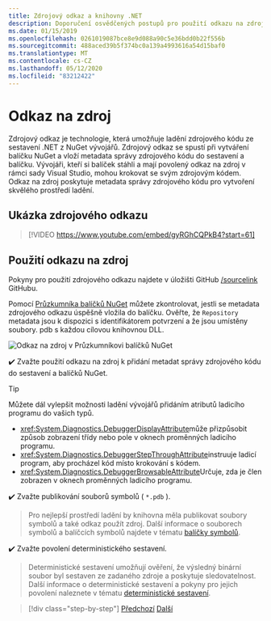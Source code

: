 ```yaml
---
title: Zdrojový odkaz a knihovny .NET
description: Doporučení osvědčených postupů pro použití odkazu na zdroj ke zlepšení ladění pro knihovny .NET.
ms.date: 01/15/2019
ms.openlocfilehash: 0261019087bce8e9d088a90c5e36bdd0b22f556b
ms.sourcegitcommit: 488aced39b5f374bc0a139a4993616a54d15baf0
ms.translationtype: MT
ms.contentlocale: cs-CZ
ms.lasthandoff: 05/12/2020
ms.locfileid: "83212422"
---
```

# <a name="source-link"></a>Odkaz na zdroj

Zdrojový odkaz je technologie, která umožňuje ladění zdrojového kódu ze sestavení .NET z NuGet vývojářů. Zdrojový odkaz se spustí při vytváření balíčku NuGet a vloží metadata správy zdrojového kódu do sestavení a balíčku. Vývojáři, kteří si balíček stáhli a mají povolený odkaz na zdroj v rámci sady Visual Studio, mohou krokovat se svým zdrojovým kódem. Odkaz na zdroj poskytuje metadata správy zdrojového kódu pro vytvoření skvělého prostředí ladění.

## <a name="source-link-demo"></a>Ukázka zdrojového odkazu

> [!VIDEO https://www.youtube.com/embed/gyRGhCQPkB4?start=61]

## <a name="using-source-link"></a>Použití odkazu na zdroj

Pokyny pro použití zdrojového odkazu najdete v úložišti GitHub [/sourcelink](https://github.com/dotnet/sourcelink/blob/master/README.md) GitHubu.

Pomocí [Průzkumníka balíčků NuGet](https://github.com/NuGetPackageExplorer/NuGetPackageExplorer) můžete zkontrolovat, jestli se metadata zdrojového odkazu úspěšně vložila do balíčku. Ověřte, že `Repository` metadata jsou k dispozici s identifikátorem potvrzení a že jsou umístěny soubory. pdb s každou cílovou knihovnou DLL.

![Odkaz na zdroj v Průzkumníkovi balíčků NuGet](./media/sourcelink/nuget-package-explorer-sourcelink.png "Odkaz na zdroj v Průzkumníkovi balíčků NuGet")

✔️ Zvažte použití odkazu na zdroj k přidání metadat správy zdrojového kódu do sestavení a balíčků NuGet.

> [!TIP]
> Můžete dál vylepšit možnosti ladění vývojářů přidáním atributů ladicího programu do vašich typů.
>
> * <xref:System.Diagnostics.DebuggerDisplayAttribute>může přizpůsobit způsob zobrazení třídy nebo pole v oknech proměnných ladicího programu.
> * <xref:System.Diagnostics.DebuggerStepThroughAttribute>instruuje ladicí program, aby procházel kód místo krokování s kódem.
> * <xref:System.Diagnostics.DebuggerBrowsableAttribute>Určuje, zda je člen zobrazen v oknech proměnných ladicího programu.

✔️ Zvažte publikování souborů symbolů ( `*.pdb` ).

> Pro nejlepší prostředí ladění by knihovna měla publikovat soubory symbolů a také odkaz použít zdroj. Další informace o souborech symbolů a balíčcích symbolů najdete v tématu [balíčky symbolů](./nuget.md#symbol-packages).

✔️ Zvažte povolení deterministického sestavení.

> Deterministické sestavení umožňují ověření, že výsledný binární soubor byl sestaven ze zadaného zdroje a poskytuje sledovatelnost. Další informace o deterministické sestavení a pokyny pro jejich povolení naleznete v tématu [deterministické sestavení](https://github.com/clairernovotny/DeterministicBuilds).

>[!div class="step-by-step"]
>[Předchozí](dependencies.md) 
> [Další](publish-nuget-package.md)
